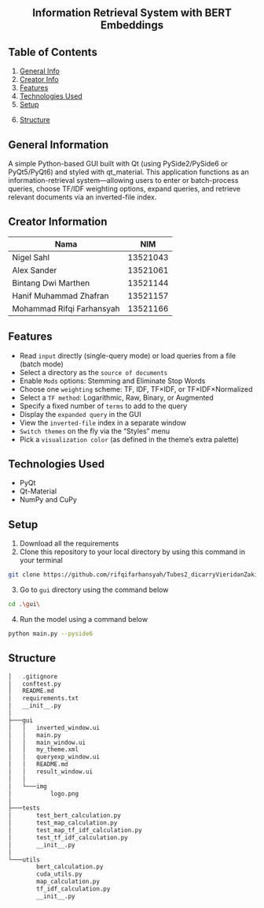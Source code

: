 <h2 align="center">
Information Retrieval System with BERT Embeddings<br/>
</h2>

## Table of Contents
1. [General Info](#general-information)
2. [Creator Info](#creator-information)
3. [Features](#features)
4. [Technologies Used](#technologies-used)
5. [Setup](#setup)
<!-- 8. [Screenshots](#screenshots) -->
6. [Structure](#structure)


<a name="general-information"></a>

## General Information
A simple Python-based GUI built with Qt (using PySide2/PySide6 or PyQt5/PyQt6) and styled with qt_material. This application functions as an information-retrieval system—allowing users to enter or batch-process queries, choose TF/IDF weighting options, expand queries, and retrieve relevant documents via an inverted-file index.

<a name="creator-information"></a>

## Creator Information

| Nama                        | NIM      |
| --------------------------- | -------- | 
| Nigel Sahl                  | 13521043 |
| Alex Sander                 | 13521061 |
| Bintang Dwi Marthen         | 13521144 |
| Hanif Muhammad Zhafran      | 13521157 |
| Mohammad Rifqi Farhansyah   | 13521166 |

<a name="features"></a>

## Features

- Read `input` directly (single-query mode) or load queries from a file (batch mode)
- Select a directory as the `source of documents`
- Enable `Mods` options: Stemming and Eliminate Stop Words
- Choose one `weighting` scheme: TF, IDF, TF×IDF, or TF×IDF×Normalized
- Select a `TF method`: Logarithmic, Raw, Binary, or Augmented
- Specify a fixed number of `terms` to add to the query
- Display the `expanded query` in the GUI
- View the `inverted‐file` index in a separate window
- `Switch themes` on the fly via the “Styles” menu
- Pick a `visualization color` (as defined in the theme’s extra palette)

<a name="technologies-used"></a>

## Technologies Used
- PyQt
- Qt-Material
- NumPy and CuPy

<a name="setup"></a>

## Setup
1. Download all the requirements
2. Clone this repository to your local directory by using this command in your terminal
```bash
git clone https://github.com/rifqifarhansyah/Tubes2_dicarryVieridanZaki.git
```
3. Go to `gui` directory using the command below
```bash
cd .\gui\
```
4. Run the model using a command below
```bash
python main.py --pyside6
```

<!-- <a name="screenshots"></a>

## Screenshots
<p>
  <img src="/img/SS1.png/">
  <p>Figure 1. Config File (*txt)</p>
  <nl>
  <img src="/img/SS2.png/">
  <p>Figure 2. Initial Appearance of the Program</p>
  <nl>
  <img src="/img/SS3.png/">
  <p>Figure 3. Result</p>
  <nl>
</p> -->

<a name="structure"></a>

## Structure
```bash
│   .gitignore
│   conftest.py
│   README.md
│   requirements.txt
│   __init__.py
│
├───gui
│   │   inverted_window.ui
│   │   main.py
│   │   main_window.ui
│   │   my_theme.xml
│   │   queryexp_window.ui
│   │   README.md
│   │   result_window.ui
│   │
│   └───img
│           logo.png
│
├───tests
│       test_bert_calculation.py
│       test_map_calculation.py
│       test_map_tf_idf_calculation.py
│       test_tf_idf_calculation.py
│       __init__.py
│
└───utils
        bert_calculation.py
        cuda_utils.py
        map_calculation.py
        tf_idf_calculation.py
        __init__.py
```
